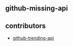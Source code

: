 github-missing-api
---

## contributors

* [github-trending-api](https://github.com/huchenme/github-trending-api)
